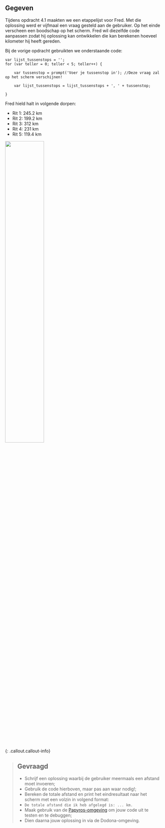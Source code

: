 ## Gegeven

Tijdens opdracht 4.1 maakten we een etappelijst voor Fred. Met die oplossing werd er vijfmaal een vraag gesteld aan de gebruiker. Op het einde verscheen een boodschap op het scherm. 
Fred wil diezelfde code aanpassen zodat hij oplossing kan ontwikkelen die kan berekenen hoeveel kilometer hij heeft gereden. 


Bij de vorige opdracht gebruikten we onderstaande code: 
```
var lijst_tussenstops = '';
for (var teller = 0; teller < 5; teller++) { 

	var tussenstop = prompt('Voer je tussenstop in'); //Deze vraag zal op het scherm verschijnen! 
    
    var lijst_tussenstops = lijst_tussenstops + ', ' + tussenstop; 
    
}

```

Fred hield halt in volgende dorpen: 
* Rit 1: 245.2 km
* Rit 2: 199.2 km
* Rit 3: 312 km
* Rit 4: 231 km
* Rit 5: 119.4 km


<img src="https://images.pexels.com/photos/2996306/pexels-photo-2996306.jpeg?auto=compress&cs=tinysrgb&w=1260&h=750&dpr=1" width="50%"/>

{: .callout.callout-info}
> ## Gevraagd
> * Schrijf een oplossing waarbij de gebruiker meermaals een afstand moet invoeren; 
> * Gebruik de code hierboven, maar pas aan waar nodig!; 
> * Bereken de totale afstand en print het eindresultaat naar het scherm met een volzin in volgend format: 
> * `De totale afstand die ik heb afgelegd is: ... km.`
> * Maak gebruik van de [Papyros-omgeving](https://papyros.dodona.be/?locale=nl&language=JavaScript) om jouw code uit te testen en te debuggen;
> * Dien daarna jouw oplossing in via de Dodona-omgeving. 
